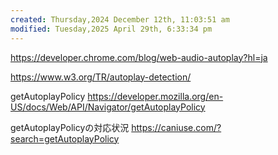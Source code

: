 ```yaml
---
created: Thursday,2024 December 12th, 11:03:51 am
modified: Tuesday,2025 April 29th, 6:33:34 pm
---
```


https://developer.chrome.com/blog/web-audio-autoplay?hl=ja

https://www.w3.org/TR/autoplay-detection/

getAutoplayPolicy
https://developer.mozilla.org/en-US/docs/Web/API/Navigator/getAutoplayPolicy

getAutoplayPolicyの対応状況
https://caniuse.com/?search=getAutoplayPolicy